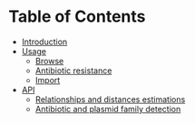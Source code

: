 # Table of Contents

* [Introduction](Introduction.md)
* [Usage]()
    * [Browse](Browse.md)
    * [Antibiotic resistance](ABR.md)
    * [Import](Import.md)
* [API]()
    * [Relationships and distances estimations](distances.md)
    * [Antibiotic and plasmid family detection](ABR_api.md)
